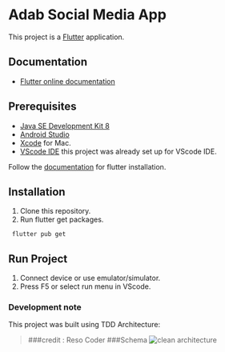 # Adab Social Media App

This project is a [Flutter](https://flutter.dev) application.

## Documentation

- [Flutter online documentation](https://flutter.dev/docs)

## Prerequisites

- [Java SE Development Kit 8](https://www.oracle.com/java/technologies/javase/javase-jdk8-downloads.html)
- [Android Studio](https://developer.android.com/studio)
- [Xcode](https://developer.apple.com/download/more/) for Mac.
- [VScode IDE](https://code.visualstudio.com/) this project was already set up for VScode IDE.

Follow the [documentation](https://flutter.dev/docs/get-started/install) for flutter installation.

## Installation

1. Clone this repository.<br/>
2. Run flutter get packages.<br/>

```shell
 flutter pub get
```

## Run Project

1. Connect device or use emulator/simulator.
2. Press F5 or select run menu in VScode.

### Development note

This project was built using TDD Architecture:

> ###credit : Reso Coder
> ###Schema
> ![clean architecture](https://i0.wp.com/resocoder.com/wp-content/uploads/2019/08/Clean-Architecture-Flutter-Diagram.png?w=556&ssl=1)

